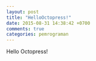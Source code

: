 ```yaml
---
layout: post
title: "HelloOctopress!"
date: 2015-08-31 14:38:42 +0700
comments: true
categories: pemrograman
---
```


Hello Octopress!
